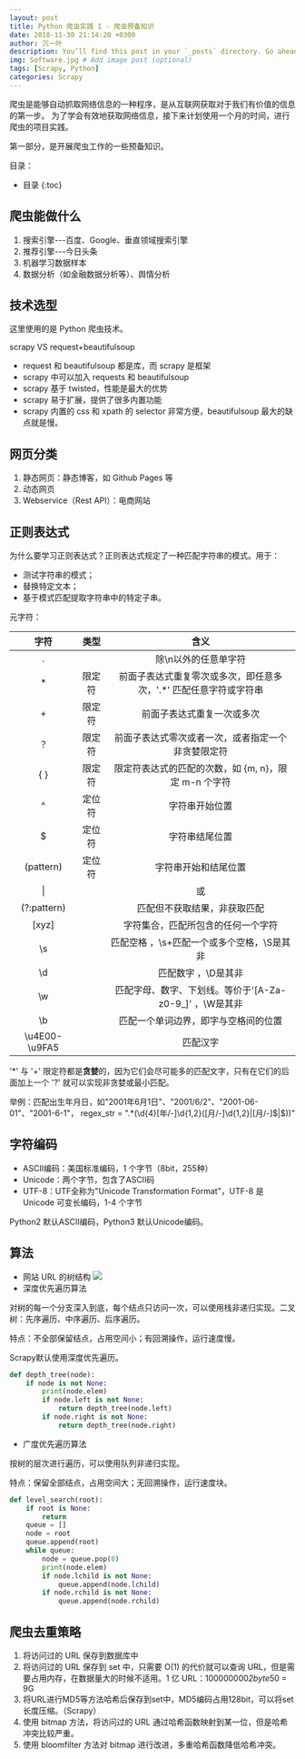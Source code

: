 ```yaml
---
layout: post
title: Python 爬虫实践 1 - 爬虫预备知识
date: 2018-11-30 21:14:20 +0300
author: 沉一叶
description: You’ll find this post in your `_posts` directory. Go ahead and edit it and re-build the site to see your changes. # Add post description (optional)
img: Software.jpg # Add image post (optional)
tags: [Scrapy, Python]
categories: Scrapy
---
```

爬虫是能够自动抓取网络信息的一种程序，是从互联网获取对于我们有价值的信息的第一步。
为了学会有效地获取网络信息，接下来计划使用一个月的时间，进行爬虫的项目实践。

第一部分，是开展爬虫工作的一些预备知识。

目录：

* 目录
{:toc}

<!-- GFM-TOC -->
<!-- [一 爬虫能做什么](#爬虫能做什么) -->
<!-- GFM-TOC -->
## 爬虫能做什么
1. 搜索引擎---百度、Google、垂直领域搜索引擎
2. 推荐引擎---今日头条
3. 机器学习数据样本
4. 数据分析（如金融数据分析等）、舆情分析

## 技术选型
这里使用的是 Python 爬虫技术。

scrapy VS request+beautifulsoup
- request 和 beautifulsoup 都是库，而 scrapy 是框架
- scrapy 中可以加入 requests 和 beautifulsoup
- scrapy 基于 twisted，性能是最大的优势
- scrapy 易于扩展，提供了很多内置功能
- scrapy 内置的 css 和 xpath 的 selector 非常方便，beautifulsoup 最大的缺点就是慢。

## 网页分类
1. 静态网页：静态博客，如 Github Pages 等
2. 动态网页
3. Webservice（Rest API）：电商网站

## 正则表达式
为什么要学习正则表达式？正则表达式规定了一种匹配字符串的模式。用于：
- 测试字符串的模式；
- 替换特定文本；
- 基于模式匹配提取字符串中的特定子串。

元字符：

| 字符 | 类型 | 含义|
|:----:|:---:|:----:|
|.   | |  除\n以外的任意单字符|
|*  | 限定符 | 前面子表达式重复零次或多次，即任意多次，'.*' 匹配任意字符或字符串|
|+  | 限定符 | 前面子表达式重复一次或多次|
|？ | 限定符 | 前面子表达式零次或者一次，或者指定一个非贪婪限定符|
|{ } | 限定符 | 限定符表达式的匹配的次数，如 {m, n}，限定 m-n 个字符|
|^  | 定位符 | 字符串开始位置|
|$  | 定位符 | 字符串结尾位置|
|(pattern) | 定位符 | 字符串开始和结尾位置|
| \| |             | 或    |
|(?:pattern)  |             | 匹配但不获取结果，非获取匹配   |  
|[xyz]|         |字符集合，匹配所包含的任何一个字符|
| \\s  |          | 匹配空格 ，\\s+匹配一个或多个空格，\\S是其非       |
| \\d  |          | 匹配数字 ，\\D是其非       |
| \\w|          |匹配字母、数字、下划线。等价于'[A-Za-z0-9_]' ，\\W是其非|
|\\b  |	      |匹配一个单词边界，即字与空格间的位置|
| \\u4E00-\\u9FA5|   |     匹配汉字    |

'\*' 与 '+' 限定符都是**贪婪**的，因为它们会尽可能多的匹配文字，只有在它们的后面加上一个 '?' 就可以实现非贪婪或最小匹配。

举例：匹配出生年月日，如"2001年6月1日"、"2001/6/2"、"2001-06-01"、"2001-6-1"，
regex_str = ".*(\d{4}[年/-]\d{1,2}([月/-]\d{1,2}|[月/-]\$|\$))"

## 字符编码
- ASCII编码：美国标准编码，1 个字节（8bit，255种）
- Unicode：两个字节，包含了ASCII码
- UTF-8：UTF全称为"Unicode Transformation Format"，UTF-8 是 Unicode 可变长编码，1-4 个字节

Python2  默认ASCII编码，Python3 默认Unicode编码。

## 算法
- 网站 URL 的树结构
![](https://upload-images.jianshu.io/upload_images/12927609-536979642544111e.png?imageMogr2/auto-orient/strip%7CimageView2/2/w/1240)
- 深度优先遍历算法

对树的每一个分支深入到底，每个结点只访问一次，可以使用栈非递归实现。二叉树：先序遍历、中序遍历、后序遍历。

特点：不全部保留结点，占用空间小；有回溯操作，运行速度慢。

Scrapy默认使用深度优先遍历。

```Python
def depth_tree(node):
    if node is not None:
        print(node.elem)
        if node.left is not None:
            return depth_tree(node.left)
        if node.right is not None:
            return depth_tree(node.right)
```

- 广度优先遍历算法

按树的层次进行遍历，可以使用队列非递归实现。

特点：保留全部结点，占用空间大；无回溯操作，运行速度块。

```Python
def level_search(root):
    if root is None:
        return
    queue = []
    node = root
    queue.append(root)
    while queue:
        node = queue.pop(0)
        print(node.elem)
        if node.lchild is not None:
            queue.append(node.lchild)
        if node.rchild is not None:
            queue.append(node.rchild)
```

## 爬虫去重策略
1. 将访问过的 URL 保存到数据库中
2. 将访问过的  URL 保存到 set 中，只需要 O(1) 的代价就可以查询 URL，但是需要占用内存，在数据量大的时候不适用。1 亿 URL：100000000*2byte*50 = 9G
3. 将URL进行MD5等方法哈希后保存到set中，MD5编码占用128bit，可以将set长度压缩。（Scrapy）
4. 使用 bitmap 方法，将访问过的 URL 通过哈希函数映射到某一位，但是哈希冲突比较严重。
5. 使用 bloomfilter 方法对 bitmap 进行改进，多重哈希函数降低哈希冲突。